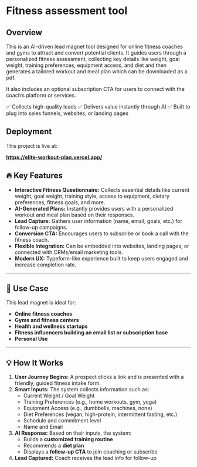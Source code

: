 # Fitness assessment tool


## Overview

This is an AI-driven lead magnet tool designed for online fitness coaches and gyms to attract and convert potential clients. It guides users through a personalized fitness assessment, collecting key details like weight, goal weight, training preferences, equipment access, and diet and then generates a tailored workout and meal plan which can be downloaded as a pdf.

It also includes an optional subscription CTA for users to connect with the coach’s platform or services.

✅ Collects high-quality leads
✅ Delivers value instantly through AI
✅ Built to plug into sales funnels, websites, or landing pages

## Deployment

This project is live at:

**https://elite-workout-plan.vercel.app/**



## 🔥 Key Features

- **Interactive Fitness Questionnaire:** Collects essential details like current weight, goal weight, training style, access to equipment, dietary preferences, fitness goals, and more.
- **AI-Generated Plans:** Instantly provides users with a personalized workout and meal plan based on their responses.
- **Lead Capture:** Gathers user information (name, email, goals, etc.) for follow-up campaigns.
- **Conversion CTA:** Encourages users to subscribe or book a call with the fitness coach.
- **Flexible Integration:** Can be embedded into websites, landing pages, or connected with CRMs/email marketing tools.
- **Modern UX:** Typeform-like experience built to keep users engaged and increase completion rate.

---

## 🧩 Use Case

This lead magnet is ideal for:
- **Online fitness coaches**
- **Gyms and fitness centers**
- **Health and wellness startups**
- **Fitness influencers building an email list or subscription base**
- **Personal Use**

---

## 💡 How It Works

1. **User Journey Begins:** A prospect clicks a link and is presented with a friendly, guided fitness intake form.
2. **Smart Inputs:** The system collects information such as:
   - Current Weight / Goal Weight
   - Training Preferences (e.g., home workouts, gym, yoga)
   - Equipment Access (e.g., dumbbells, machines, none)
   - Diet Preferences (vegan, high-protein, intermittent fasting, etc.)
   - Schedule and commitment level
   - Name and Email
3. **AI Response:** Based on their inputs, the system:
   - Builds a **customized training routine**
   - Recommends a **diet plan**
   - Displays a **follow-up CTA** to join coaching or subscribe
4. **Lead Captured:** Coach receives the lead info for follow-up



